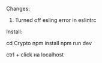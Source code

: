 Changes:

1. Turned off esling error in eslintrc


Install:

cd Crypto
npm install
npm run dev

ctrl + click на localhost